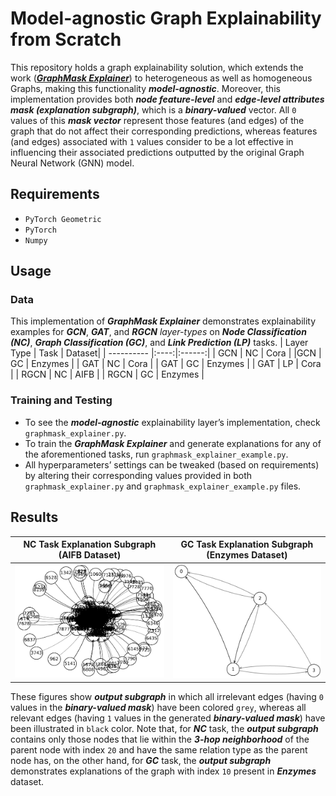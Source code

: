 # Model-agnostic Graph Explainability from Scratch

This repository holds a graph explainability solution, which extends the work ([***GraphMask Explainer***](https://arxiv.org/pdf/2010.00577.pdf)) to heterogeneous as well as homogeneous Graphs, making this functionality ***model-agnostic***. Moreover, this implementation provides both ***node feature-level*** and ***edge-level attributes mask (explanation subgraph)***, which is a ***binary-valued*** vector. All `0` values of this ***mask vector*** represent those features (and edges) of the graph that do not affect their corresponding predictions, whereas features (and edges) associated with `1` values consider to be a lot effective in influencing their associated predictions outputted by the original Graph Neural Network (GNN) model.
## Requirements
-	`PyTorch Geometric`
-	`PyTorch`
-	`Numpy`
## Usage
### Data
This implementation of ***GraphMask Explainer*** demonstrates explainability examples for ***GCN***, ***GAT***, and ***RGCN*** *layer-types* on ***Node Classification (NC)***, ***Graph Classification (GC)***, and ***Link Prediction (LP)*** tasks.
| Layer Type | Task | Dataset|
| ---------- |:----:|:------:|
| GCN | NC | Cora |
|GCN | GC | Enzymes |
| GAT | NC | Cora |
| GAT | GC | Enzymes |
| GAT | LP | Cora |
| RGCN | NC | AIFB |
| RGCN | GC | Enzymes |
### Training and Testing
-	To see the ***model-agnostic*** explainability layer’s implementation, check `graphmask_explainer.py`.
-	To train the ***GraphMask Explainer*** and generate explanations for any of the aforementioned tasks, run `graphmask_explainer_example.py`.
-	All hyperparameters’ settings can be tweaked (based on requirements) by altering their corresponding values provided in both `graphmask_explainer.py` and `graphmask_explainer_example.py` files.
## Results

| NC Task Explanation Subgraph (AIFB Dataset)       | GC Task Explanation Subgraph (Enzymes Dataset)          |
| ------------------------- |:----------------------------:|
| ![alt text](https://github.com/fork123aniket/Model-agnostic-Graph-Explainability-from-Scratch/blob/main/NC%20Subgraph.PNG) | ![alt text](https://github.com/fork123aniket/Model-agnostic-Graph-Explainability-from-Scratch/blob/main/GC%20Subgraph.PNG) |

These figures show ***output subgraph*** in which all irrelevant edges (having `0` values in the ***binary-valued mask***) have been colored `grey`, whereas all relevant edges (having `1` values in the generated ***binary-valued mask***) have been illustrated in `black` color. Note that, for ***NC*** task, the ***output subgraph*** contains only those nodes that lie within the ***3-hop neighborhood*** of the parent node with index `20` and have the same relation type as the parent node has, on the other hand, for ***GC*** task, the ***output subgraph*** demonstrates explanations of the graph with index `10` present in ***Enzymes*** dataset.
